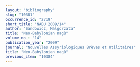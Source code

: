 ```yaml
---
layout: "bibliography"
slug: "10381"
occurrence_id: "2719"
short_title: "NABU 2009/14"
author: "Sandowicz, Malgorzata"
title: "Neo-Babylonian nagû"
volume_no_: "14"
publication_year: "2009"
journal: "Nouvelles Assyriologiques Brèves et Utilitaires"
title: "Neo-Babylonian nagû"
previous_item: "10384"
---
```

